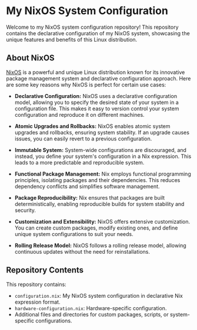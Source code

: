 # My NixOS System Configuration

Welcome to my NixOS system configuration repository! This repository contains the declarative configuration of my NixOS system, showcasing the unique features and benefits of this Linux distribution.

## About NixOS

[NixOS](https://nixos.org/) is a powerful and unique Linux distribution known for its innovative package management system and declarative configuration approach. Here are some key reasons why NixOS is perfect for certain use cases:

- **Declarative Configuration:** NixOS uses a declarative configuration model, allowing you to specify the desired state of your system in a configuration file. This makes it easy to version control your system configuration and reproduce it on different machines.

- **Atomic Upgrades and Rollbacks:** NixOS enables atomic system upgrades and rollbacks, ensuring system stability. If an upgrade causes issues, you can easily revert to a previous configuration.

- **Immutable System:** System-wide configurations are discouraged, and instead, you define your system's configuration in a Nix expression. This leads to a more predictable and reproducible system.

- **Functional Package Management:** Nix employs functional programming principles, isolating packages and their dependencies. This reduces dependency conflicts and simplifies software management.

- **Package Reproducibility:** Nix ensures that packages are built deterministically, enabling reproducible builds for system stability and security.

- **Customization and Extensibility:** NixOS offers extensive customization. You can create custom packages, modify existing ones, and define unique system configurations to suit your needs.

- **Rolling Release Model:** NixOS follows a rolling release model, allowing continuous updates without the need for reinstallations.

## Repository Contents

This repository contains:

- `configuration.nix`: My NixOS system configuration in declarative Nix expression format.
- `hardware-configuration.nix`: Hardware-specific configuration.
- Additional files and directories for custom packages, scripts, or system-specific configurations.
